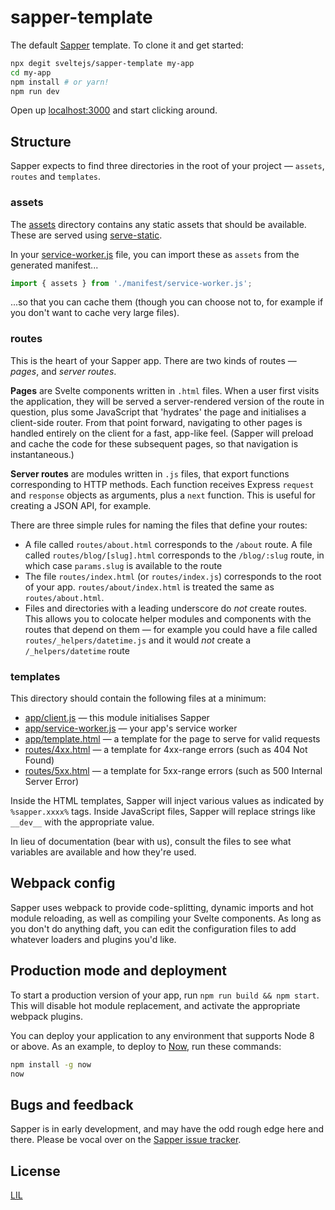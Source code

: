 # sapper-template

The default [Sapper](https://github.com/sveltejs/sapper) template. To clone it and get started:

```bash
npx degit sveltejs/sapper-template my-app
cd my-app
npm install # or yarn!
npm run dev
```

Open up [localhost:3000](http://localhost:3000) and start clicking around.


## Structure

Sapper expects to find three directories in the root of your project — `assets`, `routes` and `templates`.


### assets

The [assets](assets) directory contains any static assets that should be available. These are served using [serve-static](https://github.com/expressjs/serve-static).

In your [service-worker.js](app/service-worker.js) file, you can import these as `assets` from the generated manifest...

```js
import { assets } from './manifest/service-worker.js';
```

...so that you can cache them (though you can choose not to, for example if you don't want to cache very large files).


### routes

This is the heart of your Sapper app. There are two kinds of routes — *pages*, and *server routes*.

**Pages** are Svelte components written in `.html` files. When a user first visits the application, they will be served a server-rendered version of the route in question, plus some JavaScript that 'hydrates' the page and initialises a client-side router. From that point forward, navigating to other pages is handled entirely on the client for a fast, app-like feel. (Sapper will preload and cache the code for these subsequent pages, so that navigation is instantaneous.)

**Server routes** are modules written in `.js` files, that export functions corresponding to HTTP methods. Each function receives Express `request` and `response` objects as arguments, plus a `next` function. This is useful for creating a JSON API, for example.

There are three simple rules for naming the files that define your routes:

* A file called `routes/about.html` corresponds to the `/about` route. A file called `routes/blog/[slug].html` corresponds to the `/blog/:slug` route, in which case `params.slug` is available to the route
* The file `routes/index.html` (or `routes/index.js`) corresponds to the root of your app. `routes/about/index.html` is treated the same as `routes/about.html`.
* Files and directories with a leading underscore do *not* create routes. This allows you to colocate helper modules and components with the routes that depend on them — for example you could have a file called `routes/_helpers/datetime.js` and it would *not* create a `/_helpers/datetime` route


### templates

This directory should contain the following files at a minimum:

* [app/client.js](app/client.js) — this module initialises Sapper
* [app/service-worker.js](app/service-worker.js) — your app's service worker
* [app/template.html](app/template.html) — a template for the page to serve for valid requests
* [routes/4xx.html](routes/4xx.html) — a template for 4xx-range errors (such as 404 Not Found)
* [routes/5xx.html](routes/5xx.html) — a template for 5xx-range errors (such as 500 Internal Server Error)

Inside the HTML templates, Sapper will inject various values as indicated by `%sapper.xxxx%` tags. Inside JavaScript files, Sapper will replace strings like `__dev__` with the appropriate value.

In lieu of documentation (bear with us), consult the files to see what variables are available and how they're used.


## Webpack config

Sapper uses webpack to provide code-splitting, dynamic imports and hot module reloading, as well as compiling your Svelte components. As long as you don't do anything daft, you can edit the configuration files to add whatever loaders and plugins you'd like.


## Production mode and deployment

To start a production version of your app, run `npm run build && npm start`. This will disable hot module replacement, and activate the appropriate webpack plugins.

You can deploy your application to any environment that supports Node 8 or above. As an example, to deploy to [Now](https://zeit.co/now), run these commands:

```bash
npm install -g now
now
```


## Bugs and feedback

Sapper is in early development, and may have the odd rough edge here and there. Please be vocal over on the [Sapper issue tracker](https://github.com/sveltejs/sapper/issues).


## License

[LIL](LICENSE)
